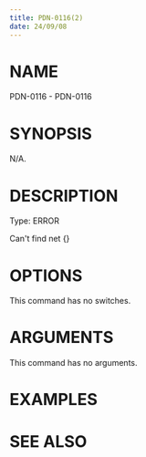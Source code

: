 ```yaml
---
title: PDN-0116(2)
date: 24/09/08
---
```


# NAME

PDN-0116 - PDN-0116

# SYNOPSIS

N/A.

# DESCRIPTION

Type: ERROR

Can't find net {}

# OPTIONS

This command has no switches.

# ARGUMENTS

This command has no arguments.

# EXAMPLES

# SEE ALSO
